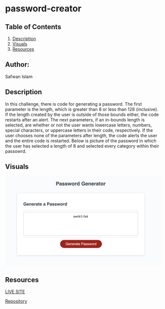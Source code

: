 # password-creator

## Table of Contents 
1. [Description](#description)
2. [Visuals](#visuals)
3. [Resources](#resources)

## Author:

Safwan Islam

## Description
In this challenge, there is code for generating a password. The first parameter is the length, which is greater than 8 or less than 128 (inclusive). If the length created by the user is outside of those bounds either, the code restarts after an alert. The next parameters, if an in-bounds length is selected, are whether or not the user wants lowercase letters, numbers, special characters, or uppercase letters in their code, respectively. If the user chooses none of the parameters after length, the code alerts the user and the entire code is restarted. Below is picture of the password in which the user has selected a length of 8 and selected every category within their passowrd.



## Visuals
![Password](./Assets/password.png)

## Resources
[LIVE SITE](https://saislam10.github.io/password-creator/)

[Repository](git@github.com:saislam10/portfolio.git)

